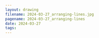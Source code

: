 ```yaml
---
layout: drawing
filename: 2024-03-27_arranging-lines.jpg
pagename: 2024-03-27_arranging-lines
date: 2024-03-27
tags:
---
```

